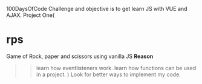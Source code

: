 100DaysOfCode Challenge and objective is to get learn JS with VUE and AJAX.
Project One(
  # rps
  Game of Rock, paper and scissors using vanilla JS
  __Reason__
  >> learn how eventlisteners work.
  >> learn how functions can be used in a project.
)
  Look for better ways to implement my code.
